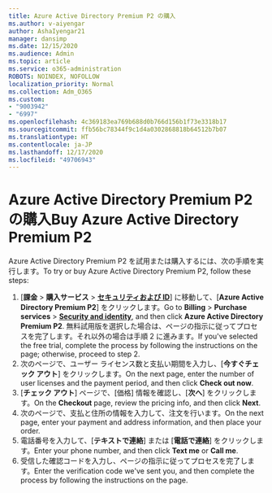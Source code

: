 ```yaml
---
title: Azure Active Directory Premium P2 の購入
ms.author: v-aiyengar
author: AshaIyengar21
manager: dansimp
ms.date: 12/15/2020
ms.audience: Admin
ms.topic: article
ms.service: o365-administration
ROBOTS: NOINDEX, NOFOLLOW
localization_priority: Normal
ms.collection: Adm_O365
ms.custom:
- "9003942"
- "6997"
ms.openlocfilehash: 4c369183ea769b688d0b766d156b1f73e3318b17
ms.sourcegitcommit: ffb56bc78344f9c1d4a0302868818b64512b7b07
ms.translationtype: HT
ms.contentlocale: ja-JP
ms.lasthandoff: 12/17/2020
ms.locfileid: "49706943"
---
```

# <a name="buy-azure-active-directory-premium-p2"></a><span data-ttu-id="38e02-102">Azure Active Directory Premium P2 の購入</span><span class="sxs-lookup"><span data-stu-id="38e02-102">Buy Azure Active Directory Premium P2</span></span>

<span data-ttu-id="38e02-103">Azure Active Directory Premium P2 を試用または購入するには、次の手順を実行します。</span><span class="sxs-lookup"><span data-stu-id="38e02-103">To try or buy Azure Active Directory Premium P2, follow these steps:</span></span>

1. <span data-ttu-id="38e02-104">[**課金** > **購入サービス** > [**セキュリティおよび ID**](https://go.microsoft.com/fwlink/?linkid=2131946)] に移動して、[**Azure Active Directory Premium P2**] をクリックします。</span><span class="sxs-lookup"><span data-stu-id="38e02-104">Go to **Billing** > **Purchase services** > [**Security and identity**](https://go.microsoft.com/fwlink/?linkid=2131946), and then click **Azure Active Directory Premium P2**.</span></span>
<span data-ttu-id="38e02-105">無料試用版を選択した場合は、ページの指示に従ってプロセスを完了します。それ以外の場合は手順 2 に進みます。</span><span class="sxs-lookup"><span data-stu-id="38e02-105">If you've selected the free trial, complete the process by following the instructions on the page; otherwise, proceed to step 2.</span></span>
1. <span data-ttu-id="38e02-106">次のページで、ユーザー ライセンス数と支払い期間を入力し、[**今すぐチェック アウト**] をクリックします。</span><span class="sxs-lookup"><span data-stu-id="38e02-106">On the next page, enter the number of user licenses and the payment period, and then click **Check out now**.</span></span>
1. <span data-ttu-id="38e02-107">[**チェック アウト**] ページで、[価格] 情報を確認し、[**次へ**] をクリックします。</span><span class="sxs-lookup"><span data-stu-id="38e02-107">On the **Checkout** page, review the pricing info, and then click **Next**.</span></span>
1. <span data-ttu-id="38e02-108">次のページで、支払と住所の情報を入力して、注文を行います。</span><span class="sxs-lookup"><span data-stu-id="38e02-108">On the next page, enter your payment and address information, and then place your order.</span></span>
1. <span data-ttu-id="38e02-109">電話番号を入力して、[**テキストで連絡**] または [**電話で連絡**] をクリックします。</span><span class="sxs-lookup"><span data-stu-id="38e02-109">Enter your phone number, and then click **Text me** or **Call me**.</span></span>
1. <span data-ttu-id="38e02-110">受信した確認コードを入力し、ページの指示に従ってプロセスを完了します。</span><span class="sxs-lookup"><span data-stu-id="38e02-110">Enter the verification code we've sent you, and then complete the process by following the instructions on the page.</span></span>
